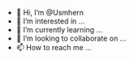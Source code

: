 - 👋 Hi, I’m @Usmhern
- 👀 I’m interested in ...
- 🌱 I’m currently learning ...
- 💞️ I’m looking to collaborate on ...
- 📫 How to reach me ...

<!---
Usmhern/Usmhern is a ✨ special ✨ repository because its `README.md` (this file) appears on your GitHub profile.
You can click the Preview link to take a look at your changes.
--->
